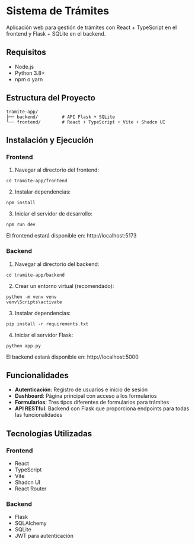 # Sistema de Trámites

Aplicación web para gestión de trámites con React + TypeScript en el frontend y Flask + SQLite en el backend.

## Requisitos

- Node.js
- Python 3.8+
- npm o yarn

## Estructura del Proyecto

```
tramite-app/
├── backend/         # API Flask + SQLite
└── frontend/        # React + TypeScript + Vite + Shadcn UI
```

## Instalación y Ejecución

### Frontend

1. Navegar al directorio del frontend:
```
cd tramite-app/frontend
```

2. Instalar dependencias:
```
npm install
```

3. Iniciar el servidor de desarrollo:
```
npm run dev
```

El frontend estará disponible en: http://localhost:5173

### Backend

1. Navegar al directorio del backend:
```
cd tramite-app/backend
```

2. Crear un entorno virtual (recomendado):
```
python -m venv venv
venv\Scripts\activate
```

3. Instalar dependencias:
```
pip install -r requirements.txt
```

4. Iniciar el servidor Flask:
```
python app.py
```

El backend estará disponible en: http://localhost:5000

## Funcionalidades

- **Autenticación**: Registro de usuarios e inicio de sesión
- **Dashboard**: Página principal con acceso a los formularios
- **Formularios**: Tres tipos diferentes de formularios para trámites
- **API RESTful**: Backend con Flask que proporciona endpoints para todas las funcionalidades

## Tecnologías Utilizadas

### Frontend
- React
- TypeScript
- Vite
- Shadcn UI
- React Router

### Backend
- Flask
- SQLAlchemy
- SQLite
- JWT para autenticación 